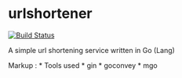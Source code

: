 # urlshortener
[![Build Status](https://travis-ci.org/xlk3099/urlshortener.svg?branch=master)](https://travis-ci.org/xlk3099/urlshortener)

A simple url shortening service written in Go (Lang)

 Markup : * Tools used
           * gin
            * goconvey
            * mgo 
